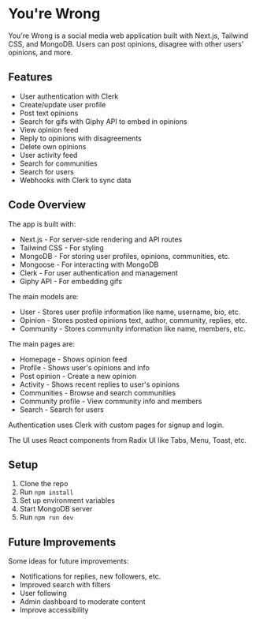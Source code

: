 # You're Wrong

You're Wrong is a social media web application built with Next.js, Tailwind CSS, and MongoDB. Users can post opinions, disagree with other users' opinions, and more.

## Features

- User authentication with Clerk
- Create/update user profile
- Post text opinions
- Search for gifs with Giphy API to embed in opinions
- View opinion feed
- Reply to opinions with disagreements
- Delete own opinions
- User activity feed
- Search for communities
- Search for users
- Webhooks with Clerk to sync data

## Code Overview

The app is built with:

- Next.js - For server-side rendering and API routes
- Tailwind CSS - For styling
- MongoDB - For storing user profiles, opinions, communities, etc.
- Mongoose - For interacting with MongoDB
- Clerk - For user authentication and management
- Giphy API - For embedding gifs

The main models are:

- User - Stores user profile information like name, username, bio, etc.
- Opinion - Stores posted opinions text, author, community, replies, etc.
- Community - Stores community information like name, members, etc.

The main pages are:

- Homepage - Shows opinion feed
- Profile - Shows user's opinions and info
- Post opinion - Create a new opinion
- Activity - Shows recent replies to user's opinions
- Communities - Browse and search communities
- Community profile - View community info and members
- Search - Search for users

Authentication uses Clerk with custom pages for signup and login.

The UI uses React components from Radix UI like Tabs, Menu, Toast, etc.

## Setup

1. Clone the repo
2. Run `npm install`
3. Set up environment variables
4. Start MongoDB server
5. Run `npm run dev`

## Future Improvements

Some ideas for future improvements:

- Notifications for replies, new followers, etc.
- Improved search with filters
- User following
- Admin dashboard to moderate content
- Improve accessibility
